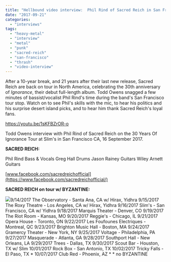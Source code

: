 ```yaml
---
title: "Hellbound video interview:  Phil Rind of Sacred Reich in San Francisco, 16 September 2017"
date: "2017-09-21"
categories: 
  - "interviews"
tags: 
  - "heavy-metal"
  - "interview"
  - "metal"
  - "punk"
  - "sacred-reich"
  - "san-francisco"
  - "thrash"
  - "video-interview"
---
```


After a 10-year break, and 21 years after their last new release, Sacred Reich are back on tour in North America, celebrating the 30th anniversary of _Ignorance_, their debut full-length album. Todd Owens snagged a few minutes of bassist/vocalist Phil Rind's time during the band's San Francisco tour stop. Watch on to see Phil's skills with the mic, to hear his politics and his surprise desert island picks, and to hear him thank Sacred Reich's loyal fans.

https://youtu.be/1sKFBZrOR-o

Todd Owens interview with Phil Rind of Sacred Reich on the 30 Years Of Ignorance Tour at Slim's in San Francisco CA, 16 September 2017.

**SACRED REICH:**

Phil Rind Bass & Vocals Greg Hall Drums Jason Rainey Guitars Wiley Arnett Guitars

[www.facebook.com/sacredreichofficial](https://www.facebook.com/sacredreichofficial/)

**SACRED REICH on tour w/ BYZANTINE:**

![](https://hellbound.ca/wp-content/uploads/2017/09/SR_2017_US_Tour.jpg)9/14/2017 The Observatory - Santa Ana, CA w/ Hirax, Yidhra 9/15/2017 The Roxy Theatre - Los Angeles, CA w/ Hirax, Yidhra 9/16/2017 Slim's - San Francisco, CA w/ Yidhra 9/18/2017 Marquis Theater - Denver, CO 9/19/2017 The Riot Room - Kansas, MO 9/20/2017 Reggie's - Chicago, IL 9/21/2017 Opera House - Toronto, ON 9/22/2017 Les Foufounes Electriques - Montreal, QC 9/23/2017 Brighton Music Hall - Boston, MA 9/24/2017 Gramercy Theater - New York, NY 9/25/2017 Voltage - Philadelphia, PA 9/27/2017 Masquerade - Atlanta, GA 9/28/2017 Southport Hall - New Orleans, LA 9/29/2017 Trees - Dallas, TX 9/30/2017 Scout Bar - Houston, TX w/ Slim 10/01/2017 Rock Box - San Antonio, TX 10/02/2017 Tricky Falls - El Paso, TX \* 10/07/2017 Club Red - Phoenix, AZ \* \* no BYZANTINE
